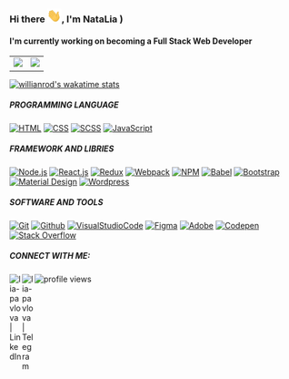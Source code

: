 ### Hi there <img src="https://github.com/Lia-Pavlova/Lia-Pavlova/blob/main/Hi.gif" width="25px">, I'm NataLia )

#### I'm currently working on becoming a Full Stack Web Developer 

<table>
  <tr>
    <td valign="top"><img src="https://github-readme-stats.vercel.app/api/top-langs/?username=Lia-Pavlova&langs_count=8&layout=compact&show_icons=true&theme=graywhite&hide_border=true"/></td>
    <td valign="top"><img src="https://github-readme-stats.vercel.app/api?username=Lia-Pavlova&show_icons=true&include_all_commits=true&theme=graywhite&hide_border=true"/></td>
  </tr>
</table>

[![willianrod's wakatime stats](https://github-readme-stats.vercel.app/api/wakatime?username=Lia&layout=compact&theme=graywhite&hide_border=true)](https://github.com/Lia-Pavlova/github-readme-stats)


##### PROGRAMMING LANGUAGE

<p align="left">
  <a href="#"><img alt="HTML" src="https://img.shields.io/badge/HTML-E34F26.svg?logo=html5&logoColor=white"></a>
  <a href="#"><img alt="CSS" src="https://img.shields.io/badge/CSS-1572B6.svg?logo=css3&logoColor=white"></a>
  <a href="#"><img alt="SCSS" src="https://img.shields.io/badge/Scss-hotpink.svg?logo=SASS&logoColor=white"></a>
  <a href="#"><img alt="JavaScript" src="https://img.shields.io/badge/JavaScript-F7DF1E.svg?logo=javascript&logoColor=black"></a>
</p>

##### FRAMEWORK AND LIBRIES 

<p align="left">
  <a href="#"><img alt="Node.js"src="https://img.shields.io/badge/Node.js-339933.svg?logo=node.js&logoColor=white"></a> 
  <a href="#"><img alt="React.js" src="https://img.shields.io/badge/React-20232a.svg?logo=react&logoColor=%2361DAFB"></a>
  <a href="#"><img alt="Redux" src="https://img.shields.io/badge/Redux-764ABC.svg?logo=redux&logoColor=white"></a>
  <a href="#"><img alt="Webpack" src="https://img.shields.io/badge/Webpack-8DD6F9.svg?logo=Webpack&logoColor=white"></a>
  <a href="#"><img alt="NPM" src="https://img.shields.io/badge/NPM-CB3837.svg?logo=npm&logoColor=white"></a>
  <a href="#"><img alt="Babel" src="https://img.shields.io/badge/Babel-F9DC3E.svg?logo=babel&logoColor=white"></a>
  <a href="#"><img alt="Bootstrap" src="https://img.shields.io/badge/Bootstrap-7952B3.svg?logo=bootstrap&logoColor=white"></a>
  <a href="#"><img alt="Material Design" src="https://img.shields.io/badge/Material%20Design-0081CB.svg?logo=material-design&logoColor=white"></a>
  <a href="#"><img alt="Wordpress" src="https://img.shields.io/badge/Wordpress-21759B?logo=wordpress&logoColor=white"></a>
</p>

##### SOFTWARE AND TOOLS

<p align="left">
    <a href="#"><img alt="Git" src="https://img.shields.io/badge/Git-F05033.svg?logo=git&logoColor=white"></a>
    <a href="#"><img alt="Github" src="https://img.shields.io/badge/Github-181717.svg?logo=github&logoColor=white"></a>
    <a href="#"><img alt="VisualStudioCode" src="https://img.shields.io/badge/Visual%20Studio%20Code-007acc.svg?logo=visualstudiocode&logoColor=white"></a>
    <a href="#"><img alt="Figma" src="https://img.shields.io/badge/Figma-F24E1E.svg?logo=figma&logoColor=white"></a>
    <a href="#"><img alt="Adobe" src="https://img.shields.io/badge/Adobe-FF0000.svg?logo=adobe&logoColor=white"></a>
    <a href="#"><img alt="Codepen" src="https://img.shields.io/badge/Codepen-000000.svg?logo=codepen&logoColor=white"></a>
    <a href="#"><img alt="Stack Overflow" src="https://img.shields.io/badge/-Stack%20Overflow-FE7A16?logo=stack-overflow&logoColor=white"></a>
</p>


##### CONNECT WITH ME:

[<img align="left" alt="lia-pavlova | LinkedIn" width="22px" src="https://emojis.slackmojis.com/emojis/images/1470343326/711/linkedin.png?1470343326 "/>][linkedin]
[<img align="left" alt="lia-pavlova | Telegram" width="22px" src="https://emojis.slackmojis.com/emojis/images/1538061120/4724/telegram.png?1538061120"/>][telegram]

[linkedin]: https://www.linkedin.com/in/natalia-pavlova/
[telegram]: https://https://t.me/Lia_Pavlova


<img src="https://gpvc.arturio.dev/Lia" alt="profile views">



